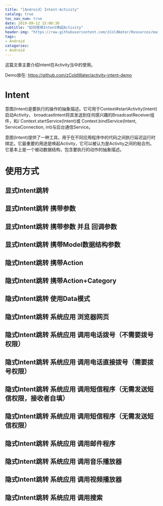 ```yaml
---
title: "[Android] Intent-Activity"
catalog: true
toc_nav_num: true
date: 2019-09-12 15:00:30
subtitle: "如何使用Intent唤起Activity"
header-img: "https://raw.githubusercontent.com/zColdWater/Resources/master/Images/computer-1245714.jpg"
tags:
- Android
catagories:
- Android
---
```


这篇文章主要介绍Intent在Activity当中的使用。

Demo放在: https://github.com/zColdWater/activity-intent-demo 

# Intent 

意图(Intent)是要执行的操作的抽象描述。它可用于Context#startActivity(Intent)启动Activity， broadcastIntent将其发送到任何感兴趣的BroadcastReceiver组件，和/ Context.startService(Intent)或 Context.bindService(Intent, ServiceConnection, int)与后台通信Service。  

意图(Intent)提供了一种工具，用于在不同应用程序中的代码之间执行延迟运行时绑定。它最重要的用途是唤起Activity，它可以被认为是Activity之间的粘合剂。它基本上是一个被动数据结构，包含要执行的动作的抽象描述。


# 使用方式

## 显式Intent跳转

## 显式Intent跳转 携带参数

## 显式Intent跳转 携带参数 并且 回调参数

## 显式Intent跳转 携带Model数据结构参数

## 隐式Intent跳转 携带Action

## 隐式Intent跳转 携带Action+Category

## 隐式Intent跳转 使用Data模式

## 隐式Intent跳转 系统应用 浏览器网页

## 隐式Intent跳转 系统应用 调用电话拨号（不需要拨号权限）

## 隐式Intent跳转 系统应用 调用电话直接拨号（需要拨号权限）

## 隐式Intent跳转 系统应用 调用短信程序（无需发送短信权限，接收者自填）

## 隐式Intent跳转 系统应用 调用短信程序（无需发送短信权限）

## 隐式Intent跳转 系统应用 调用邮件程序

## 隐式Intent跳转 系统应用 调用音乐播放器

## 隐式Intent跳转 系统应用 调用视频播放器

## 隐式Intent跳转 系统应用 调用搜索

